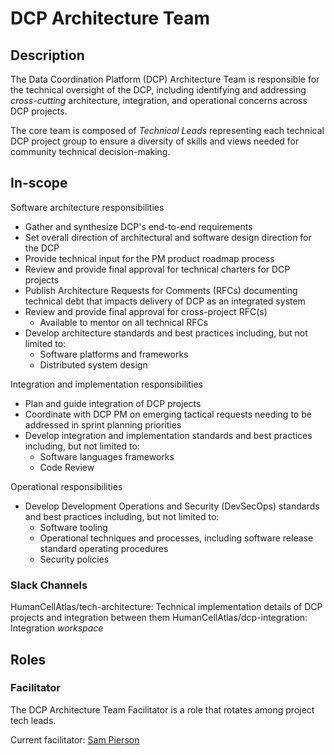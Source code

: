 # DCP Architecture Team

## Description

The Data Coordination Platform (DCP) Architecture Team is responsible for the technical oversight of the DCP, including
identifying and addressing *cross-cutting* architecture, integration, and operational concerns across DCP
projects.

The core team is composed of *Technical Leads* representing each technical DCP project group to ensure a diversity of
skills and views needed for community technical decision-making. 

## In-scope

Software architecture responsibilities
* Gather and synthesize DCP's end-to-end requirements
* Set overall direction of architectural and software design direction for the DCP
* Provide technical input for the PM product roadmap process
* Review and provide final approval for technical charters for DCP projects
* Publish Architecture Requests for Comments (RFCs) documenting technical debt that impacts delivery of DCP as an
  integrated system
* Review and provide final approval for cross-project RFC(s)
    * Available to mentor on all technical RFCs
* Develop architecture standards and best practices including, but not limited to:
    * Software platforms and frameworks
    * Distributed system design
    
Integration and implementation responsibilities
* Plan and guide integration of DCP projects
* Coordinate with DCP PM on emerging tactical requests needing to be addressed in sprint planning priorities
* Develop integration and implementation standards and best practices including, but not limited to:
    * Software languages frameworks
    * Code Review

Operational responsibilities
* Develop Development Operations and Security (DevSecOps) standards and best practices including, but not limited to:
    * Software tooling
    * Operational techniques and processes, including software release standard operating procedures
    * Security policies

### Slack Channels

HumanCellAtlas/tech-architecture: Technical implementation details of DCP projects
and integration between them
HumanCellAtlas/dcp-integration: Integration *workspace*

## Roles

### Facilitator

The DCP Architecture Team Facilitator is a role that rotates among project tech leads.

Current facilitator: [Sam Pierson](mailto:spierson@chanzuckerberg.com)
